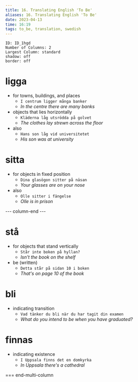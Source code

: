 ```yaml
---
title: 16. Translating English 'To Be'
aliases: 16. Translating English 'To Be'
date: 2023-04-13
time: 16:19
tags: to_be, translation, swedish
---
```



```start-multi-column
ID: ID_1hgd
Number of Columns: 2
Largest Column: standard
shadow: off
border: off
```


# ligga

- for towns, buildings, and places
    - `I centrum ligger många banker`
    - *In the centre there are many banks*
- objects that lies horizontally
    - `Kläderna låg utsrödda på golvet`
    - *The clothes lay strewn across the floor*
- also
    - `Hans son låg vid universitetet`
    - *His son was at university*

# sitta

- for objects in fixed position
    - `Dina glasögon sitter på näsan`
    - *Your glasses are on your nose*
- also
    - `Olle sitter i fängelse`
    - *Olle is in prison*


--- column-end ---

# stå

- for objects that stand vertically
    - `Står inte boken på hyllan?`
    - *Isn't the book on the shelf*
- be (written)
    - `Detta står på sidan 10 i boken`
    - *That's on page 10 of the book*

# bli

- indicating transition
    - `Vad tänker du bli när du har tagit din examen`
    - *What do you intend to be when you have graduated?*

# finnas

- indicating existence
    - `I Uppsala finns det en domkyrka`
    - *In Uppsala there's a cathedral*

=== end-multi-column

